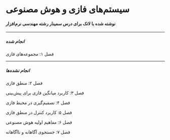 # سیستم‌های فازی و هوش مصنوعی

#### نوشته شده با لاتک برای درس سمینار رشته مهندسی نرم‌افزار

************************
##### انجام شده 

فصل ۱: مجموعه‌های فازی

************************

##### انجام نشده‌ها 

فصل ۲: منطق فازی

فصل ۳: کاربرد میانگین فازی برای پیش‌بینی

فصل ۴: تصمیم‌گیری در محیط فازی

فصل ۵: کاربرد کنترل در منطق فازی

فصل ۶: مفاهیم اولیه هوش مصنوعی

فصل ۷: جستجوی آگاهانه و ناآگاهانه
